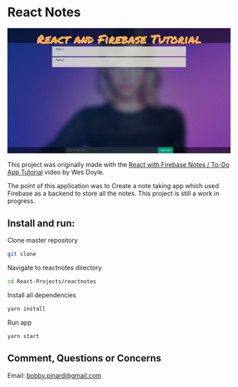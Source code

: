 # React Notes

![Current UI](Current_UI.png)

This project was originally made with the [React with Firebase Notes / To-Do App Tutorial](https://youtu.be/-RtJroTMDf4) video by Wes Doyle.

The point of this application was to Create a note taking app which used Firebase as a backend to store all the notes. This project is still a work in progress.

## Install and run:
Clone master repository
```sh
git clone 
```

Navigate to reactnotes directory
```sh
cd React-Projects/reactnotes
```

Install all dependencies
```sh
yarn install
```

Run app
```sh
yarn start
```

## Comment, Questions or Concerns
Email: bobby.pinard@gmail.com